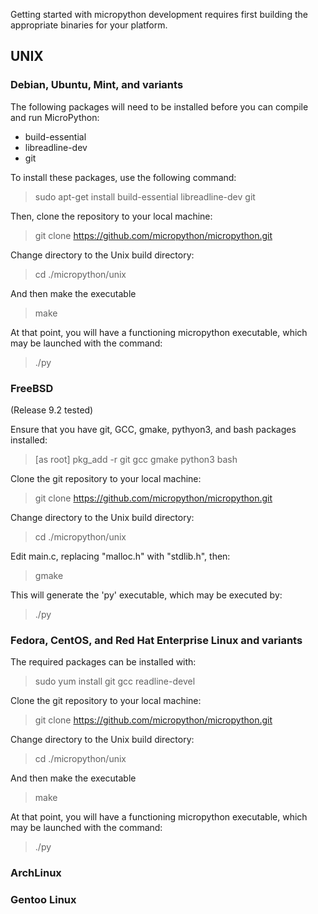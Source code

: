 Getting started with micropython development requires first building the appropriate binaries for your platform.

## UNIX

### Debian, Ubuntu, Mint, and variants

The following packages will need to be installed before you can compile and run MicroPython:

* build-essential
* libreadline-dev
* git

To install these packages, use the following command:

> sudo apt-get install build-essential libreadline-dev git

Then, clone the repository to your local machine:

> git clone https://github.com/micropython/micropython.git

Change directory to the Unix build directory:

> cd ./micropython/unix

And then make the executable

> make

At that point, you will have a functioning micropython executable, which may be launched with the command:

> ./py

### FreeBSD
 
(Release 9.2 tested)

Ensure that you have git, GCC, gmake, pythyon3, and bash packages installed:

> [as root] pkg_add -r git gcc gmake python3 bash

Clone the git repository to your local machine:

> git clone https://github.com/micropython/micropython.git

Change directory to the Unix build directory:

> cd ./micropython/unix

Edit main.c, replacing "malloc.h" with "stdlib.h", then:

> gmake

This will generate the 'py' executable, which may be executed by:

> ./py

### Fedora, CentOS, and Red Hat Enterprise Linux and variants

The required packages can be installed with:

> sudo yum install git gcc readline-devel

Clone the git repository to your local machine:

> git clone https://github.com/micropython/micropython.git

Change directory to the Unix build directory:

> cd ./micropython/unix

And then make the executable

> make

At that point, you will have a functioning micropython executable, which may be launched with the command:

> ./py

### ArchLinux

### Gentoo Linux